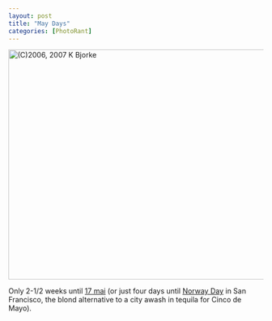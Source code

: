 ```yaml
---
layout: post
title: "May Days"
categories: [PhotoRant]
---
```

<img title="(C)2006, 2007 K Bjorke" src="http://www.botzilla.com/blog/pix2007/sonic-P1020574.jpg" width="807" height="454" border="0" />

Only 2-1/2 weeks until <a href="http://www.botzilla.com/blog/archives/000488.html">17 mai</a> (or just four days until <a href="http://norwayday.org/nd/index.html">Norway Day</a> in San Francisco, the blond alternative to a city awash in tequila for Cinco de Mayo).


